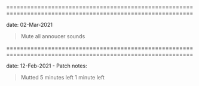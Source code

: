 











============================================================================================================

date: 02-Mar-2021

>Mute all annoucer sounds




============================================================================================================

date: 12-Feb-2021 - Patch notes:

>Mutted 5 minutes left
>1 minute left

